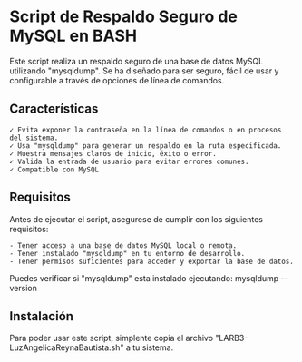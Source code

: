 # Script de Respaldo Seguro de MySQL en BASH

Este script realiza un respaldo seguro de una base de datos MySQL utilizando "mysqldump". Se ha diseñado para ser seguro, fácil de usar y configurable a través de opciones de línea de comandos.

## Características 
    ✓ Evita exponer la contraseña en la línea de comandos o en procesos del sistema.
    ✓ Usa "mysqldump" para generar un respaldo en la ruta especificada.
    ✓ Muestra mensajes claros de inicio, éxito o error.
    ✓ Valida la entrada de usuario para evitar errores comunes.
    ✓ Compatible con MySQL

## Requisitos 

Antes de ejecutar el script, asegurese de cumplir con los siguientes requisitos:

    - Tener acceso a una base de datos MySQL local o remota.
    - Tener instalado "mysqldump" en tu entorno de desarrollo.
    - Tener permisos suficientes para acceder y exportar la base de datos.

Puedes verificar si "mysqldump" esta instalado ejecutando:
    mysqldump --version


## Instalación

Para poder usar este script, simplente copia el archivo "LARB3-LuzAngelicaReynaBautista.sh" a tu sistema.



